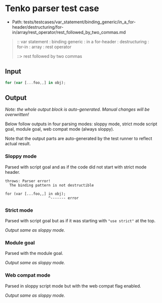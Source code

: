 # Tenko parser test case

- Path: tests/testcases/var_statement/binding_generic/in_a_for-header/destructuring/for-in/array/rest_operator/rest_followed_by_two_commas.md

> :: var statement : binding generic : in a for-header : destructuring : for-in : array : rest operator
>
> ::> rest followed by two commas

## Input

`````js
for (var [...foo,,] in obj);
`````

## Output

_Note: the whole output block is auto-generated. Manual changes will be overwritten!_

Below follow outputs in four parsing modes: sloppy mode, strict mode script goal, module goal, web compat mode (always sloppy).

Note that the output parts are auto-generated by the test runner to reflect actual result.

### Sloppy mode

Parsed with script goal and as if the code did not start with strict mode header.

`````
throws: Parser error!
  The binding pattern is not destructible

for (var [...foo,,] in obj);
                    ^------- error
`````

### Strict mode

Parsed with script goal but as if it was starting with `"use strict"` at the top.

_Output same as sloppy mode._

### Module goal

Parsed with the module goal.

_Output same as sloppy mode._

### Web compat mode

Parsed in sloppy script mode but with the web compat flag enabled.

_Output same as sloppy mode._

